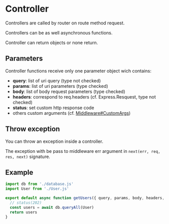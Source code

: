 # Controller

Controllers are called by router on route method request.

Controllers can be as well asynchronous functions.

Controller can return objects or none return.

## Parameters

Controller functions receive only one parameter object wich contains:

- **query**: list of uri query (type not checked)
- **params**: list of uri parameters (type checked)
- **body**: list of body request parameters (type checked)
- **headers**: correspond to req.headers (cf. Express.Resquest, type not checked)
- **status**: set custom http response code
- others custom arguments (cf. [Middleware#CustomArgs](./MIDDLEWARE.md#pass-custom-arguments-to-controllers))

## Throw exception

You can throw an exception inside a controller.

The exception with be pass to middleware err argument in `next(err, req, res, next)` signature.

## Example

```javascript
import db from './database.js'
import User from './User.js'

export default async function getUsers({ query, params, body, headers, status }) {
  // status(202)
  const users = await db.queryAll(User)
  return users
}
```

